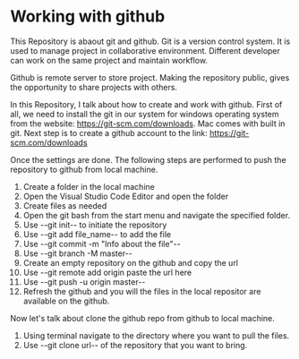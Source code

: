 # Working with github
This Repository is abaout git and github.
Git is a version control system. It is used to manage project in collaborative environment. Different developer can work on the same project and maintain workflow. 

Github is remote server to store project. Making the repository public, gives the opportunity to share projects with others. 

In this Repository, I talk about how to create and work with github. 
First of all, we need to install the git in our system for windows operating system from the website: https://git-scm.com/downloads. 
Mac comes with built in git. 
Next step is to create a github account to the link: https://git-scm.com/downloads

Once the settings are done. The following steps are performed to push the repository to github from local machine.

1. Create a folder in the local machine
2. Open the Visual Studio Code Editor and open the folder
3. Create files as needed
4. Open the git bash from the start menu and navigate the specified folder.
5. Use --git init-- to initiate the repository
6. Use --git add file_name-- to add the file
7. Use --git commit -m "Info about the file"--
8. Use --git branch -M master--
9. Create an empty repository on the github and copy the url
10. Use --git remote add origin paste the url here
11. Use --git push -u origin master--
12. Refresh the github and you will the files in the local repositor are available on the github.

Now let's talk about clone the github repo from github to local machine.

1. Using terminal navigate to the directory where you want to pull the files.
2. Use --git clone url-- of the repository that you want to bring.
